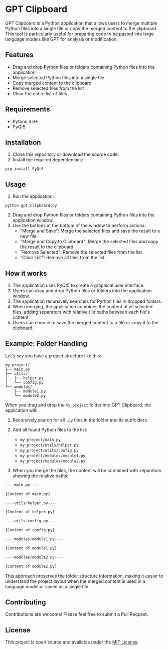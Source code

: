 # GPT Clipboard

GPT Clipboard is a Python application that allows users to merge multiple Python files into a single file or copy the merged content to the clipboard. This tool is particularly useful for preparing code to be pasted into large language models like GPT for analysis or modification.

## Features

- Drag and drop Python files or folders containing Python files into the application
- Merge selected Python files into a single file
- Copy merged content to the clipboard
- Remove selected files from the list
- Clear the entire list of files

## Requirements

- Python 3.6+
- PyQt5

## Installation

1. Clone this repository or download the source code.
2. Install the required dependencies:

```
pip install PyQt5
```

## Usage

1. Run the application:

```
python gpt_clipboard.py
```

2. Drag and drop Python files or folders containing Python files into the application window.
3. Use the buttons at the bottom of the window to perform actions:
   - "Merge and Save": Merge the selected files and save the result to a new file.
   - "Merge and Copy to Clipboard": Merge the selected files and copy the result to the clipboard.
   - "Remove Selected": Remove the selected files from the list.
   - "Clear List": Remove all files from the list.

## How it works

1. The application uses PyQt5 to create a graphical user interface.
2. Users can drag and drop Python files or folders into the application window.
3. The application recursively searches for Python files in dropped folders.
4. When merging, the application combines the content of all selected files, adding separators with relative file paths between each file's content.
5. Users can choose to save the merged content to a file or copy it to the clipboard.

## Example: Folder Handling

Let's say you have a project structure like this:

```
my_project/
├── main.py
├── utils/
│   ├── helper.py
│   └── config.py
└── modules/
    ├── module1.py
    └── module2.py
```

When you drag and drop the `my_project` folder into GPT Clipboard, the application will:

1. Recursively search for all `.py` files in the folder and its subfolders.
2. Add all found Python files to the list:
   - `my_project/main.py`
   - `my_project/utils/helper.py`
   - `my_project/utils/config.py`
   - `my_project/modules/module1.py`
   - `my_project/modules/module2.py`

3. When you merge the files, the content will be combined with separators showing the relative paths:

```python
----main.py----

[Content of main.py]

----utils/helper.py----

[Content of helper.py]

----utils/config.py----

[Content of config.py]

----modules/module1.py----

[Content of module1.py]

----modules/module2.py----

[Content of module2.py]
```

This approach preserves the folder structure information, making it easier to understand the project layout when the merged content is used in a language model or saved as a single file.

## Contributing

Contributions are welcome! Please feel free to submit a Pull Request.

## License

This project is open source and available under the [MIT License](LICENSE).
